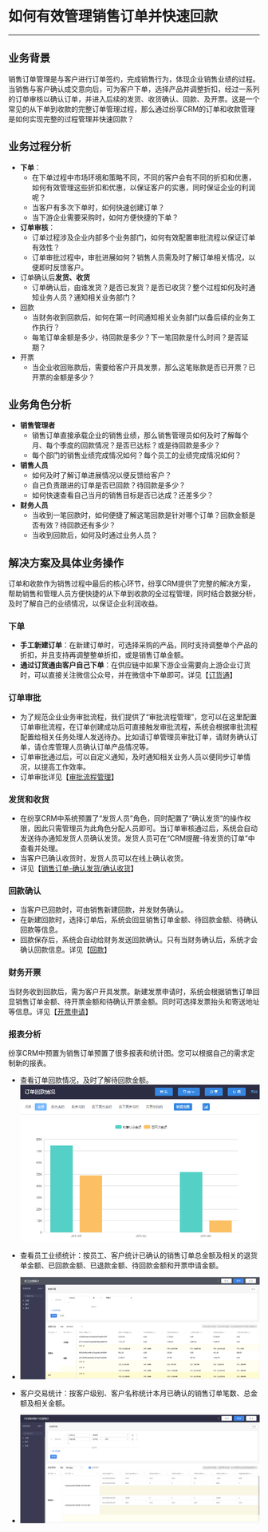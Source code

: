 ﻿
# 如何有效管理销售订单并快速回款

---

## 业务背景
销售订单管理是与客户进行订单签约，完成销售行为，体现企业销售业绩的过程。当销售与客户确认成交意向后，可为客户下单，选择产品并调整折扣，经过一系列的订单审核以确认订单，并进入后续的发货、收货确认、回款、及开票。这是一个常见的从下单到收款的完整订单管理过程，那么通过纷享CRM的订单和收款管理是如何实现完整的过程管理并快速回款？

 
## 业务过程分析
- **下单**：
    - 在下单过程中市场环境和策略不同，不同的客户会有不同的折扣和优惠，如何有效管理这些折扣和优惠，以保证客户的实惠，同时保证企业的利润呢？
    - 当客户有多次下单时，如何快速创建订单？
    - 当下游企业需要采购时，如何方便快捷的下单？
- **订单审核**：
    - 订单过程涉及企业内部多个业务部门，如何有效配置审批流程以保证订单有效性？
    - 订单审批过程中，审批进展如何？销售人员需及时了解订单相关情况，以便即时反馈客户。
- 订单确认后**发货、收货**
    - 订单确认后，由谁发货？是否已发货？是否已收货？整个过程如何及时通知业务人员？通知相关业务部门？
- 回款
    - 当财务收到回款后，如何在第一时间通知相关业务部门以备后续的业务工作执行？ 
    - 每笔订单金额是多少，待回款是多少？下一笔回款是什么时间？是否延期？
- 开票
    - 当企业收回账款后，需要给客户开具发票，那么这笔账款是否已开票？已开票的金额是多少？ 


## 业务角色分析

- **销售管理者**
    - 销售订单直接承载企业的销售业绩，那么销售管理员如何及时了解每个月、每个季度的回款情况？是否已达标？或是待回款是多少？
    - 每个部门的销售业绩完成情况如何？每个员工的业绩完成情况如何？
- **销售人员**
    - 如何及时了解订单进展情况以便反馈给客户？
    - 自己负责跟进的订单是否已回款？待回款是多少？
    - 如何快速查看自己当月的销售目标是否已达成？还差多少？
- **财务人员**
    - 当收到一笔回款时，如何便捷了解这笔回款是针对哪个订单？回款金额是否有效？待回款还有多少？
    - 当收到回款后，如何及时通过业务人员？



## 解决方案及具体业务操作
订单和收款作为销售过程中最后的核心环节，纷享CRM提供了完整的解决方案，帮助销售和管理人员方便快捷的从下单到收款的全过程管理，同时结合数据分析，及时了解自己的业绩情况，以保证企业利润收益。

### 下单
- **手工新建订单**：在新建订单时，可选择采购的产品，同时支持调整单个产品的折扣，并且支持再调整整单折扣，或是销售订单金额。
- **通过订货通由客户自己下单**：在供应链中如果下游企业需要向上游企业订货时，可以直接关注微信公众号，并在微信中下单即可。详见【[订货通](7-6-1订货通.md)】

### 订单审批
- 为了规范企业业务审批流程，我们提供了“审批流程管理”，您可以在这里配置订单审批流程，在订单创建成功后可直接触发审批流程，系统会根据审批流程配置给相关任务处理人发送待办。比如请订单管理员审批订单，请财务确认订单，请仓库管理人员确认订单产品情况等。
- 订单审批通过后，可以自定义通知，及时通知相关业务人员以便同步订单情况，以提高工作效率。
- 订单审批详见【[审批流程管理](7-4-3审批流程管理.md)】

### 发货和收货
- 在纷享CRM中系统预置了“发货人员”角色，同时配置了“确认发货”的操作权限，因此只需管理员为此角色分配人员即可。当订单审核通过后，系统会自动发送待办通知发货人员确认发货。发货人员可在“CRM提醒-待发货的订单”中查看并处理。
- 当客户已确认收货时，发货人员可以在线上确认收货。
- 详见【[销售订单-确认发货/确认收货](5-1销售订单.md)】


### 回款确认
- 当客户已回款时，可由销售新建回款，并发财务确认。
- 在新建回款时，选择订单后，系统会回显销售订单金额、待回款金额、待确认回款等信息。
- 回款保存后，系统会自动给财务发送回款确认。只有当财务确认后，系统才会确认回款信息。详见【[回款](5-4回款.md)】

### 财务开票
当财务收到回款后，需为客户开具发票。新建发票申请时，系统会根据销售订单回显销售订单金额、待开票金额和待确认开票金额。同时可选择发票抬头和寄送地址等信息。详见【[开票申请](5-6开票申请.md)】

### 报表分析
纷享CRM中预置为销售订单预置了很多报表和统计图。您可以根据自己的需求定制新的报表。

- 查看订单回款情况，及时了解待回款金额。
![image](./images/image_1bgsu44tu1sh51o1v1se618ft1doq9.png)

- 查看员工业绩统计：按员工、客户统计已确认的销售订单总金额及相关的退货单金额、已回款金额、已退款金额、待回款金额和开票申请金额。 
- ![image](./images/2136.png)


- 客户交易统计：按客户级别、客户名称统计本月已确认的销售订单笔数、总金额及相关金额。 
- ![image](./images/image_1bgsujcank061valosksav9gfm.png)